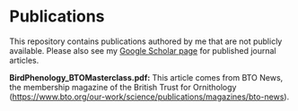 # Publications
This repository contains publications authored by me that are not publicly available. Please also see my [Google Scholar page](https://scholar.google.com/citations?user=ZFCcu74AAAAJ&hl=en) for published journal articles.

**BirdPhenology_BTOMasterclass.pdf:** This article comes from BTO News, the membership magazine of the British Trust for Ornithology (https://www.bto.org/our-work/science/publications/magazines/bto-news).
